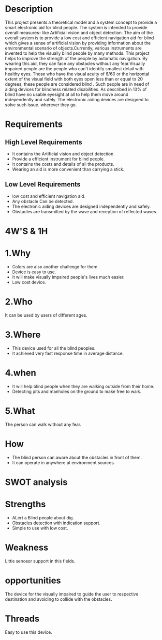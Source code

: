# Description
 This project presents a theoretical model and a system concept to 
provide a smart electronic aid for blind people. The system is intended to provide 
overall measures- like Artificial vision and object detection. The aim of the overall 
system is to provide a low cost and efficient navigation aid for blind which gives a 
sense of artificial vision by providing information about the environmental scenario 
of objects.Currently, various instruments are invented to help the visually blind people by 
many methods. This project helps to improve the strength of the people by automatic 
navigation. By wearing this aid, they can face any obstacles without any fear.Visually impaired people are the people who can't identify smallest 
detail with healthy eyes. Those who have the visual acuity of 6/60 or the horizontal 
extent of the visual field with both eyes open less than or equal to 20 degrees, these 
people are considered blind . Such people are in need of aiding devices for blindness 
related disabilities. As described in 10% of blind have no usable eyesight at all to 
help them move around independently and safely. The electronic aiding devices are 
designed to solve such issue. wherever they go.
  
# Requirements 

## High Level Requirements

   * It contains the Artificial vision and object detection.
   * Provide a efficient instrument for  blind people.
   * It contains the costs and details of all the products.
   * Wearing an aid is more convenient than carrying a stick.
    
  
## Low Level Requirements

   * low cost and efficient navigation aid.
   * Any obstacle Can be  detected.
   * The electronic aiding devices are designed independently and safely.
   * Obstacles  are transmitted by the wave and reception of reflected waves. 
 
 # 4W'S & 1H
 # 1.Why
   * Colors are also another challenge for them.
   * Device is easy to use.
   * It will make visually impaired people's lives much easier.
   * Low cost device.
 # 2.Who
   It can be used by users of different ages. 
 # 3.Where
   * This device used  for all the blind peoples.
   * It achieved very fast response time in average distance.
 # 4.when
   * It will help blind people when they are walking outside from their home.
   * Detecting pits and manholes on the ground to make free to walk.
 # 5.What
   The person can walk without any fear.
 # How
   * The blind person can aware about the obstacles in front of them.
   * It can operate in anywhere at environment sources.

# SWOT analysis

# Strengths
   * ALert a Blind people about dig.
   * Obstacles detection with indication support.
   * Simple to use with low cost.
# Weakness
   Little senosor support in this fields.
# opportunities
   The device for the visually impaired to guide the user to respective destination and avoiding to collide with the obstacles.
# Threads
   Easy to use this device.
